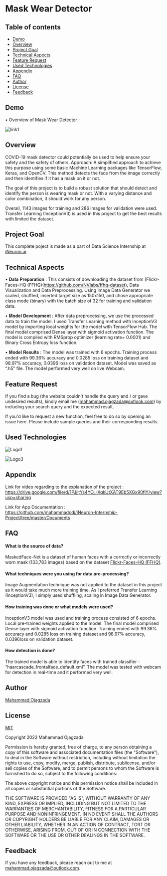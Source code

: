 # Mask Wear Detector
## Table of contents
* [Demo](#demo)
* [Overview](#overview)
* [Project Goal](#project-goal)
* [Technical Aspects](#technical-aspects)
* [Feature Request](#feature-request)
* [Used Technologies](#used-technologies)
* [Appendix](#appendix)
* [FAQ](#faq) 
* [Author](#author)
* [License](#license)
* [Feedback](#feedback)

## Demo

• Overview of Mask Wear Detector :

![link1](https://media.giphy.com/media/ig4ivzODy44L24V6Ro/giphy-downsized-large.gif)

## Overview

COVID-19 mask detector could potentially be used to help ensure your safety and the
safety of others.
Approach: A simplified approach to achieve this purpose using some basic Machine
Learning packages like TensorFlow, Keras, and OpenCV. This method
detects the face from the image correctly and then identifies if it has a mask on it or not.

The goal of this project is to build a robust solution that should detect and identify the person is
wearing mask or not. With a varying distance and color combination, it should work for
any person.

Overall, 1143 images for training and 286 images for validation were used. Transfer Learning (InceptionV3) is used in this project to get the best results with limited the dataset.
## Project Goal
This complete poject is made as a part of Data Science Internship at [iNeuron.ai](https://internship.ineuron.ai/).
## Technical Aspects

• 	𝐃𝐚𝐭𝐚 𝐏𝐫𝐞𝐩𝐚𝐫𝐚𝐭𝐢𝐨𝐧 : This consists of downloading the dataset from [Flickr-Faces-HQ (FFHQ)(https://github.com/NVlabs/ffhq-dataset), Data Visualization and Data Preprocessing. Using Image Data Generator we scaled, shuffled, inserted target size as 150x150, and chose appropriate class mode (binary) with the batch size of 32 for training and validation data. 

• 	𝐌𝐨𝐝𝐞𝐥 𝐃𝐞𝐯𝐞𝐥𝐨𝐩𝐦𝐞𝐧𝐭 : After data preprocessing, we use the processed data to train the model. I used Transfer Learning method with InceptionV3 model by importing local weights for the model with TensorFlow Hub. The final model comprised Dense layer with sigmoid activation function.  The model is compiled with RMSprop optimizer (learning rate= 0.0001) and Binary Cross Entropy loss function. 

• 	𝐌𝐨𝐝𝐞𝐥 𝐑𝐞𝐬𝐮𝐥𝐭𝐬  :
The model was trained with 6 epochs. Training process ended with 99.36% accuracy and 0.0285 loss on training dataset and 98.97% accuracy, 0.0396 loss on validation dataset. Model was saved as “.h5” file. The model performed very well on live Webcam.

## Feature Request

If you find a bug (the website couldn't handle the query and / or gave undesired results), kindly email me (mahammad.ojagzada@outlook.com) by including your search query and the expected result.

If you'd like to request a new function, feel free to do so by opening an issue here. Please include sample queries and their corresponding results.

## Used Technologies
![Logo1](https://opencv.org/wp-content/uploads/2021/02/1_HfZmZayUqnYioPC9qTfd4A.png)

![Logo3](https://static.javatpoint.com/tutorial/tensorflow/images/tensorflow-tutorial.png)

## Appendix
Link for video regarding to the explanation of the project :  
https://drive.google.com/file/d/1PJjjtYs4YO_-XqkUtXAT9Eb5XGx90flY/view?usp=sharing

Link for App Documentation :    
https://github.com/mahammadodj/iNeuron-Internship-Project/tree/master/Documents

## FAQ
#### What is the source of data?

MaskedFace-Net is a dataset of human faces with a correctly or incorrectly worn mask (133,783 images) based on the dataset [Flickr-Faces-HQ (FFHQ)](https://github.com/NVlabs/ffhq-dataset).

#### What techniques were you using for data pre-processing?

Image Augmentation technique was not applied to the dataset in this project as it would take much more training time.  As I preferred Transfer Learning (InceptionV3),  I simply used shuffling, scaling in Image Data Generator.

#### How training was done or what models were used?

InceptionV3 model was used and training process  consisted of 6 epochs.  Local pre-trained weights  applied to the model. The final model comprised Dense layer with sigmoid activation function. Training ended with 99.36% accuracy and 0.0285 loss on training dataset and 98.97% accuracy, 0.0396loss on validation dataset. 

#### How detection is done?

The trained model is able to identify faces with trained classifier - “haarcascade_frontalface_default.xml”.  The model was tested with webcam for detection in real-time and it performed very well. 

## Author
 [Mahammad Ojagzada](https://www.linkedin.com/in/mahammed-ojagzada/)

## License

[MIT](https://choosealicense.com/licenses/mit/)

Copyright 2022 Mahammad Ojagzada

Permission is hereby granted, free of charge, to any person obtaining a copy of this software and associated documentation files (the "Software"), to deal in the Software without restriction, including without limitation the rights to use, copy, modify, merge, publish, distribute, sublicense, and/or sell copies of the Software, and to permit persons to whom the Software is furnished to do so, subject to the following conditions:

The above copyright notice and this permission notice shall be included in all copies or substantial portions of the Software.

THE SOFTWARE IS PROVIDED "AS IS", WITHOUT WARRANTY OF ANY KIND, EXPRESS OR IMPLIED, INCLUDING BUT NOT LIMITED TO THE WARRANTIES OF MERCHANTABILITY, FITNESS FOR A PARTICULAR PURPOSE AND NONINFRINGEMENT. IN NO EVENT SHALL THE AUTHORS OR COPYRIGHT HOLDERS BE LIABLE FOR ANY CLAIM, DAMAGES OR OTHER LIABILITY, WHETHER IN AN ACTION OF CONTRACT, TORT OR OTHERWISE, ARISING FROM, OUT OF OR IN CONNECTION WITH THE SOFTWARE OR THE USE OR OTHER DEALINGS IN THE SOFTWARE.

## Feedback

If you have any feedback, please reach out to me at mahammad.ojagzada@outlook.com.
